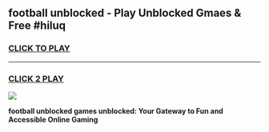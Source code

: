
## football unblocked - Play Unblocked Gmaes & Free #hiluq
<h3>
<a href="https://news.freeplayer.one?title=football_unblocked&ref=24F">CLICK TO PLAY</a></h3>
<hr>

<h3>
<a href="https://news.freeplayer.one?title=football_unblocked&ref=24F">CLICK 2 PLAY</a>
  
</h3>

<a href="https://news.freeplayer.one?title=football_unblocked&ref=24F/"><img src="https://clearcache.store/games.png"></a>


**football unblocked games unblocked: Your Gateway to Fun and Accessible Online Gaming**
